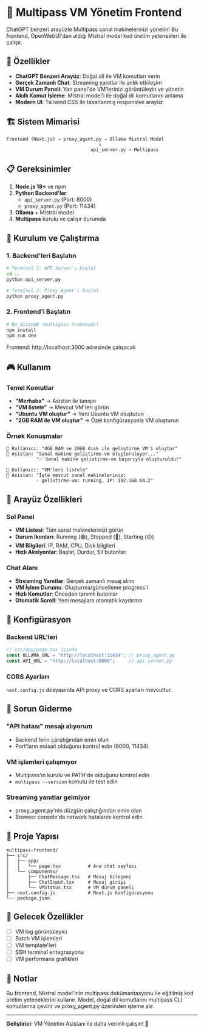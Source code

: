 # 🚀 Multipass VM Yönetim Frontend

ChatGPT benzeri arayüzle Multipass sanal makinelerinizi yönetin! Bu frontend, OpenWebUI'dan aldığı Mistral model kod üretim yetenekleri ile çalışır.

## 🎯 Özellikler

- **ChatGPT Benzeri Arayüz**: Doğal dil ile VM komutları verin
- **Gerçek Zamanlı Chat**: Streaming yanıtlar ile anlık etkileşim
- **VM Durum Paneli**: Yan panel'de VM'lerinizi görüntüleyin ve yönetin
- **Akıllı Komut İşleme**: Mistral model'i ile doğal dil komutlarını anlama
- **Modern UI**: Tailwind CSS ile tasarlanmış responsive arayüz

## 🏗️ Sistem Mimarisi

```
Frontend (Next.js) → proxy_agent.py → Ollama Mistral Model
                                  ↓
                               api_server.py → Multipass
```

## 📋 Gereksinimler

1. **Node.js 18+** ve npm
2. **Python Backend'ler**:
   - `api_server.py` (Port: 8000)
   - `proxy_agent.py` (Port: 11434)
3. **Ollama** + Mistral model
4. **Multipass** kurulu ve çalışır durumda

## 🚀 Kurulum ve Çalıştırma

### 1. Backend'leri Başlatın

```bash
# Terminal 1: API Server'ı başlat
cd ..
python api_server.py

# Terminal 2: Proxy Agent'ı başlat  
python proxy_agent.py
```

### 2. Frontend'i Başlatın

```bash
# Bu dizinde (multipass-frontend/)
npm install
npm run dev
```

Frontend: http://localhost:3000 adresinde çalışacak

## 🎮 Kullanım

### Temel Komutlar

- **"Merhaba"** → Asistan ile tanışın
- **"VM listele"** → Mevcut VM'leri görün
- **"Ubuntu VM oluştur"** → Yeni Ubuntu VM oluşturun
- **"2GB RAM ile VM oluştur"** → Özel konfigürasyonla VM oluşturun

### Örnek Konuşmalar

```
👤 Kullanıcı: "4GB RAM ve 20GB disk ile geliştirme VM'i oluştur"
🤖 Asistan: "Sanal makine gelistirme-vm oluşturuluyor..."
           "✅ Sanal makine gelistirme-vm başarıyla oluşturuldu!"

👤 Kullanıcı: "VM'leri listele"  
🤖 Asistan: "İşte mevcut sanal makineleriniz:
           - gelistirme-vm: running, IP: 192.168.64.2"
```

## 🎨 Arayüz Özellikleri

### Sol Panel
- **VM Listesi**: Tüm sanal makinelerinizi görün
- **Durum İkonları**: Running (🟢), Stopped (🔴), Starting (🟡)
- **VM Bilgileri**: IP, RAM, CPU, Disk bilgileri
- **Hızlı Aksiyonlar**: Başlat, Durdur, Sil butonları

### Chat Alanı  
- **Streaming Yanıtlar**: Gerçek zamanlı mesaj alımı
- **VM İşlem Durumu**: Oluşturma/güncelleme progress'i
- **Hızlı Komutlar**: Önceden tanımlı butonlar
- **Otomatik Scroll**: Yeni mesajlara otomatik kaydırma

## 🔧 Konfigürasyon

### Backend URL'leri
```javascript
// src/app/page.tsx içinde
const OLLAMA_URL = "http://localhost:11434"; // proxy_agent.py
const API_URL = "http://localhost:8000";     // api_server.py
```

### CORS Ayarları
`next.config.js` dosyasında API proxy ve CORS ayarları mevcuttur.

## 🚨 Sorun Giderme

### "API hatası" mesajı alıyorum
- Backend'lerin çalıştığından emin olun
- Port'ların müsait olduğunu kontrol edin (8000, 11434)

### VM işlemleri çalışmıyor
- Multipass'ın kurulu ve PATH'de olduğunu kontrol edin
- `multipass --version` komutu ile test edin

### Streaming yanıtlar gelmiyor
- proxy_agent.py'nin düzgün çalıştığından emin olun
- Browser console'da network hatalarını kontrol edin

## 📁 Proje Yapısı

```
multipass-frontend/
├── src/
│   ├── app/
│   │   └── page.tsx          # Ana chat sayfası
│   └── components/
│       ├── ChatMessage.tsx   # Mesaj bileşeni
│       ├── ChatInput.tsx     # Mesaj girişi
│       └── VMStatus.tsx      # VM durum paneli
├── next.config.js            # Next.js konfigürasyonu
└── package.json
```

## 🔮 Gelecek Özellikler

- [ ] VM log görüntüleyici
- [ ] Batch VM işlemleri
- [ ] VM template'leri
- [ ] SSH terminal entegrasyonu
- [ ] VM performans grafikleri

## 📝 Notlar

Bu frontend, Mistral model'inin multipass dokümantasyonu ile eğitilmiş kod üretim yeteneklerini kullanır. Model, doğal dil komutlarını multipass CLI komutlarına çevirir ve proxy_agent.py üzerinden işleme alır.

---

**Geliştirici**: VM Yönetim Asistanı ile daha verimli çalışın! 🎉
